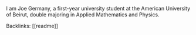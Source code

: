 I am Joe Germany, a first-year university student at the American University of Beirut, double majoring in Applied Mathematics and Physics.

Backlinks: [[readme]]